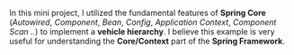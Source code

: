 <p>
    In this mini project, I utilized the fundamental features of <strong>Spring Core</strong> 
    (<em>Autowired</em>, <em>Component</em>, <em>Bean</em>, 
    <em>Config</em>, <em>Application Context</em>, 
    <em>Component Scan ..</em>) to implement a <strong>vehicle hierarchy</strong>. 
    I believe this example is very useful for understanding the 
    <strong>Core/Context</strong> part of the <strong>Spring Framework</strong>.
</p>
